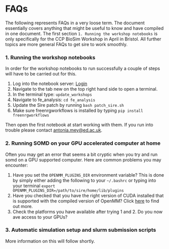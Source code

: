 
# FAQs
The following represents FAQs in a very loose term. The document essentially covers anything that might be useful to know and have compiled in one document. The first section `1. Running the workshop notebooks` is only specifically for the CCP BioSim Workshop in April in Bristol. All further topics are more general FAQs to get sire to work smoothly. 


### 1. Running the workshop notebooks

In order for the workshop notebooks to run successfully a couple of steps will have to be carried out for this. 

1. Log into the notebook server: [Login](https://workshop.biosimspace.org/hub/tmplogin)
2. Navigate to the tab new on the top right hand side to open a terminal. 
3. In the terminal type: `update_workshops`
4. Navigate to fe_analysis: `cd fe_analysis`
5. Update the Sire patch by running `bash patch_sire.sh`
6. Make sure freenrgworkflows is installed by typing `pip install freenrgworkflows`

Then open the first notebook at start working with them. If you run into trouble please contact antonia.mey@ed.ac.uk.

### 2. Running SOMD on your GPU accelerated computer at home
Often you may get an error that seems a bit cryptic when you try and run somd on a GPU supported computer. Here are common problems you may encounter:   

1. Have you set the `OPENMM_PLUGINS_DIR` environment variable? This is done by simply either adding the following to your `~/.bashrc` or typing into your terminal `export OPENMM_PLUGINS_DIR=/path/to/sire/home/lib/plugins `  
2. Have you checked that you have the right version of CUDA installed that is supported with the compiled version of OpenMM? Click [here](insert/useful/link) to find out more. 
3. Check the platforms you have available after trying 1 and 2. Do you now ave access to your GPUs?

### 3. Automatic simulation setup and slurm submission scripts
More information on this will follow shortly.